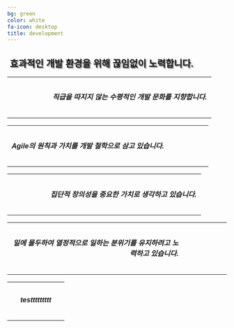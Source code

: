 ```yaml
---
bg: green
color: white
fa-icon: desktop
title: development 
---
```

<style>
   @import url(//fonts.googleapis.com/earlyaccess/jejugothic.css);
   .jg{
   font-family: 'Jeju Gothic', sans-serif; 
   text-shadow: 2px 2px 2px gray;
   }
   
   .sp{
   width: 33%;
   text-align:center;
   font-family: 'Jeju Gothic', sans-serif; 
   }
   
   table{
   width:100%;
   align:center;
   font-family: 'Jeju Gothic', sans-serif;
   border:1px;
   }
   
   td, th{
   padding:10px;
   border:2px;
   }
   
   
   .effect_img {
    border-radius: 20px;
   }
   
   .center_ta{
   width:30%;
   }
   
   .icon_ta{
   width:20%;
   }
   
   .text_ta{
   width:80%;
   }
   
   span{
   display:inline;
   }
   
   
</style>

<link rel="stylesheet" href="https://use.fontawesome.com/releases/v5.2.0/css/all.css" integrity="sha384-hWVjflwFxL6sNzntih27bfxkr27PmbbK/iSvJ+a4+0owXq79v+lsFkW54bOGbiDQ" crossorigin="anonymous">

<div>
   <h2 class="jg"><i class="fa fa-quote-left"></i>&nbsp;효과적인 개발 환경을 위해 끊임없이 노력합니다.&nbsp;<i class="fa fa-quote-right"></i></h2>
  </div>
  
<table>
   <tr>
      <th class="icon_ta" align="right"><i class="fa fa-equals fa-3x"></i></th>
      <th align="left" valign="top" class="text_ta" ><h5>직급을 따지지 않는 <strong>수평적인 개발 문화</strong>를 지향합니다.</h5></th>
   </tr>
</table>
<table>   
   <tr>
      <th align="right" valign="top" class="text_ta"><h5><strong>Agile의 원칙과 가치</strong>를 개발 철학으로 삼고 있습니다.</h5></th>
      <th class="icon_ta" align="left"><i class="fa fa-sync-alt fa-3x"></i></th>      
   </tr>
</table>
<table>
   <tr>
      <th class="icon_ta" align="right"><i class="fa fa-lightbulb fa-3x"></i></th>
      <th align="left" valign="top" class="text_ta" ><h5><strong>집단적 창의성</strong>을 중요한 가치로 생각하고 있습니다.</h5></th>
   </tr>
</table>
<table>
   <tr>
      <th align="right" valign="top" class="text_ta" ><h5>일에 몰두하여 <strong>열정적으로 일하는 분위기</strong>를 유지하려고 노력하고 있습니다.</h5></th>
      <th class="icon_ta" align="left"><i class="fa fa-fire fa-3x"></i></th>      
   </tr>
</table>

<table>
   <tr>
      <th align="right"><i class="fa fa-angle-left fa-2x"></i></th>
      <th align="center" valign="top"><h5>testtttttttt</h5></th>
      <th align="left"><i class="fa fa-angle-left fa-2x"></i></th>
</div>
   
